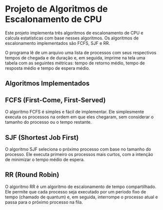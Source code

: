 # Projeto de Algoritmos de Escalonamento de CPU
Este projeto implementa três algoritmos de escalonamento de CPU e calcula estatísticas com base nesses algoritmos. Os algoritmos de escalonamento implementados são FCFS, SJF e RR.

O programa lê de um arquivo uma lista de processos com seus respectivos tempos de chegada e de duração e, em seguida, imprime na tela uma tabela com as seguintes métricas: tempo de retorno médio, tempo de resposta médio e tempo de espera médio.

## Algoritmos Implementados
## FCFS (First-Come, First-Served)
O algoritmo FCFS é simples e fácil de implementar. Ele simplesmente executa os processos na ordem em que eles chegaram, sem considerar o tamanho do processo ou o tempo restante.

## SJF (Shortest Job First)
O algoritmo SJF seleciona o próximo processo com base no tamanho do processo. Ele executa primeiro os processos mais curtos, com a intenção de minimizar o tempo médio de espera.

## RR (Round Robin)
O algoritmo RR é um algoritmo de escalonamento de tempo compartilhado. Ele permite que cada processo seja executado por um período fixo de tempo (chamado de quantum) e, em seguida, interrompe o processo atual e passa para o próximo processo na fila.
